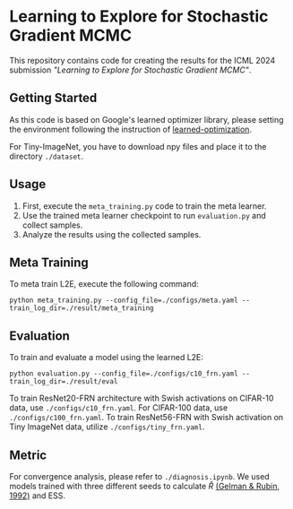 
# Learning to Explore for Stochastic Gradient MCMC

This repository contains code for creating the results for the ICML 2024 submission *"Learning to Explore for Stochastic Gradient MCMC"*.


## Getting Started
 
As this code is based on Google's learned optimizer library, please setting the environment following the instruction of [learned-optimization](https://github.com/google/learned_optimization).

For Tiny-ImageNet, you have to download npy files and place it to the directory ```./dataset```.

## Usage

1. First, execute the ```meta_training.py``` code to train the meta learner.
2. Use the trained meta learner checkpoint to run ```evaluation.py``` and collect samples.
3. Analyze the results using the collected samples.

## Meta Training

To meta train L2E, execute the following command:
```
python meta_training.py --config_file=./configs/meta.yaml --train_log_dir=./result/meta_training
```

## Evaluation
 
To train and evaluate a model using the learned L2E:
```
python evaluation.py --config_file=./configs/c10_frn.yaml --train_log_dir=./result/eval
```
To train ResNet20-FRN architecture with Swish activations on CIFAR-10 data, use ```./configs/c10_frn.yaml```. For CIFAR-100 data, use ```./configs/c100_frn.yaml```. To train ResNet56-FRN with Swish activation on Tiny ImageNet data, utilize ```./configs/tiny_frn.yaml```.

## Metric

For convergence analysis, please refer to ```./diagnosis.ipynb```. We used models trained with three different seeds to calculate $\hat{R}$ [(Gelman & Rubin, 1992)](https://projecteuclid.org/journals/statistical-science/volume-7/issue-4/Inference-from-Iterative-Simulation-Using-Multiple-Sequences/10.1214/ss/1177011136.full) and ESS.